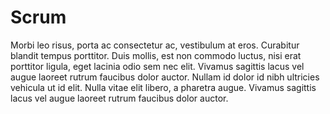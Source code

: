 # Scrum

Morbi leo risus, porta ac consectetur ac, vestibulum at eros. Curabitur blandit tempus porttitor. Duis mollis, est non commodo luctus, nisi erat porttitor ligula, eget lacinia odio sem nec elit. Vivamus sagittis lacus vel augue laoreet rutrum faucibus dolor auctor. Nullam id dolor id nibh ultricies vehicula ut id elit. Nulla vitae elit libero, a pharetra augue. Vivamus sagittis lacus vel augue laoreet rutrum faucibus dolor auctor.